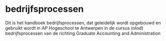 # bedrijfsprocessen
Dit is het handboek bedrijfsprocessen, dat geleidelijk wordt opgebouwd en gebruikt wordt in AP Hogeschool te Antwerpen in de cursus (olod) bedrijfsprocessen van de richting Graduate Accounting and Administration
